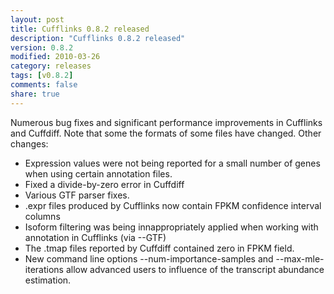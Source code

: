 ```yaml
---
layout: post
title: Cufflinks 0.8.2 released
description: "Cufflinks 0.8.2 released"
version: 0.8.2
modified: 2010-03-26
category: releases
tags: [v0.8.2]
comments: false
share: true
---
```


Numerous bug fixes and significant performance improvements in Cufflinks and Cuffdiff. Note that some the formats of some files have changed. Other changes:

- Expression values were not being reported for a small number of genes when using certain annotation files.
- Fixed a divide-by-zero error in Cuffdiff
- Various GTF parser fixes.
- .expr files produced by Cufflinks now contain FPKM confidence interval columns
- Isoform filtering was being innappropriately applied when working with annotation in Cufflinks (via --GTF)
- The .tmap files reported by Cuffdiff contained zero in FPKM field.
- New command line options --num-importance-samples and --max-mle-iterations allow advanced users to influence of the transcript abundance estimation.